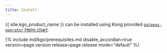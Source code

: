 ```yaml
---
title: Install
---
```


{{ site.kgo_product_name }} can be installed using Kong provided [`gateway-operator` Helm chart][kgochart].

[kgochart]: https://github.com/Kong/charts/tree/main/charts/gateway-operator

{% include md/kgo/prerequisites.md disable_accordian=true version=page.version release=page.release mode="default" %}

